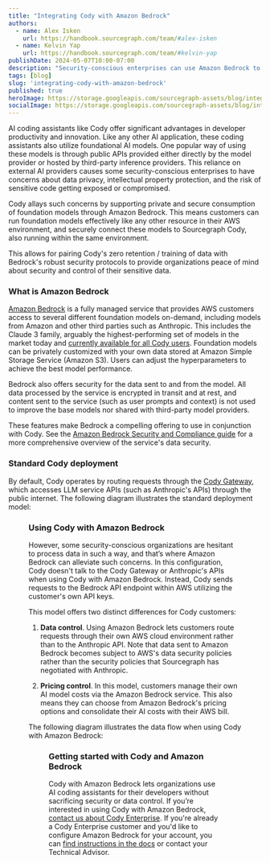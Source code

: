 ```yaml
---
title: "Integrating Cody with Amazon Bedrock"
authors:
  - name: Alex Isken
    url: https://handbook.sourcegraph.com/team/#alex-isken
  - name: Kelvin Yap
    url: https://handbook.sourcegraph.com/team/#kelvin-yap
publishDate: 2024-05-07T10:00-07:00
description: "Security-conscious enterprises can use Amazon Bedrock to provide the LLM backend for Cody."
tags: [blog]
slug: 'integrating-cody-with-amazon-bedrock'
published: true
heroImage: https://storage.googleapis.com/sourcegraph-assets/blog/integrating-cody-with-amazon-bedrock/amazon-bedrock-hero.png
socialImage: https://storage.googleapis.com/sourcegraph-assets/blog/integrating-cody-with-amazon-bedrock/amazon-bedrock-hero.png
---
```


AI coding assistants like Cody offer significant advantages in developer productivity and innovation. Like any other AI application, these coding assistants also utilize foundational AI models. One popular way of using these models is through public APIs provided either directly by the model provider or hosted by third-party inference providers. This reliance on external AI providers causes some security-conscious enterprises to have concerns about data privacy, intellectual property protection, and the risk of sensitive code getting exposed or compromised.

Cody allays such concerns by supporting private and secure consumption of foundation models through Amazon Bedrock. This means customers can run foundation models effectively like any other resource in their AWS environment, and securely connect these models to Sourcegraph Cody, also running within the same environment.

This allows for pairing Cody's zero retention / training of data with Bedrock's robust security protocols to provide organizations peace of mind about security and control of their sensitive data.

### What is Amazon Bedrock

[Amazon Bedrock](https://aws.amazon.com/bedrock/) is a fully managed service that provides AWS customers access to several different foundation models on-demand, including models from Amazon and other third parties such as Anthropic. This includes the Claude 3 family, arguably the highest-performing set of models in the market today and [currently available for all Cody users](https://sourcegraph.com/blog/claude-3-now-available-in-cody). Foundation models can be privately customized with your own data stored at Amazon Simple Storage Service (Amazon S3). Users can adjust the hyperparameters to achieve the best model performance.

Bedrock also offers security for the data sent to and from the model. All data processed by the service is encrypted in transit and at rest, and content sent to the service (such as user prompts and context) is not used to improve the base models nor shared with third-party model providers.

These features make Bedrock a compelling offering to use in conjunction with Cody. See the [Amazon Bedrock Security and Compliance guide](https://aws.amazon.com/bedrock/security-compliance/) for a more comprehensive overview of the service's data security.

### Standard Cody deployment

By default, Cody operates by routing requests through the [Cody Gateway](https://sourcegraph.com/docs/cody/core-concepts/cody-gateway), which accesses LLM service APIs (such as Anthropic's APIs) through the public internet. The following diagram illustrates the standard deployment model:

<Figure
    src="https://storage.googleapis.com/sourcegraph-assets/blog/integrating-cody-with-amazon-bedrock/enterprise-architecture-cloud-v2.png"
    alt="A diagram showing how Cody talks to the Anthropic API."
/>

### Using Cody with Amazon Bedrock

However, some security-conscious organizations are hesitant to process data in such a way, and that’s where Amazon Bedrock can alleviate such concerns. In this configuration, Cody doesn't talk to the Cody Gateway or Anthropic's APIs when using Cody with Amazon Bedrock. Instead, Cody sends requests to the Bedrock API endpoint within AWS utilizing the customer's own API keys.

This model offers two distinct differences for Cody customers:

1.  **Data control**. Using Amazon Bedrock lets customers route requests through their own AWS cloud environment rather than to the Anthropic API. Note that data sent to Amazon Bedrock becomes subject to AWS's data security policies rather than the security policies that Sourcegraph has negotiated with Anthropic.

2.  **Pricing control**. In this model, customers manage their own AI model costs via the Amazon Bedrock service. This also means they can choose from Amazon Bedrock's pricing options and consolidate their AI costs with their AWS bill.

The following diagram illustrates the data flow when using Cody with Amazon Bedrock:

<Figure
    src="https://storage.googleapis.com/sourcegraph-assets/blog/integrating-cody-with-amazon-bedrock/enterprise-architecture-aws-v0.png"
    alt="A diagram showing the dataflow with Anthropic when using Cody with AWS Bedrock."
/>

### Getting started with Cody and Amazon Bedrock

Cody with Amazon Bedrock lets organizations use AI coding assistants for their developers without sacrificing security or data control. If you’re interested in using Cody with Amazon Bedrock, [contact us about Cody Enterprise](https://sourcegraph.com/contact/request-info). If you're already a Cody Enterprise customer and you'd like to configure Amazon Bedrock for your account, you can [find instructions in the docs](https://sourcegraph.com/docs/cody/clients/enable-cody-enterprise#anthropic-claude-through-aws-bedrock) or contact your Technical Advisor.
